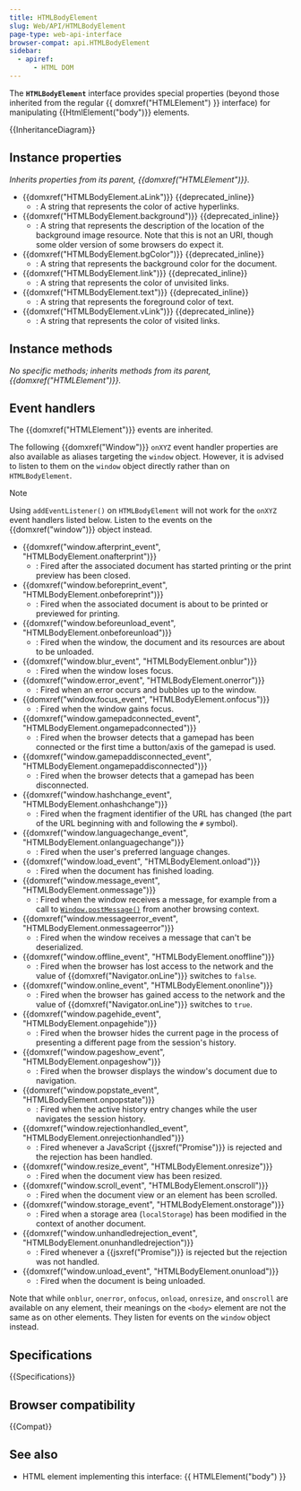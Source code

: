 ```yaml
---
title: HTMLBodyElement
slug: Web/API/HTMLBodyElement
page-type: web-api-interface
browser-compat: api.HTMLBodyElement
sidebar:
  - apiref:
      - HTML DOM
---
```


The **`HTMLBodyElement`** interface provides special properties (beyond those inherited from the regular {{ domxref("HTMLElement") }} interface) for manipulating {{HtmlElement("body")}} elements.

{{InheritanceDiagram}}

## Instance properties

_Inherits properties from its parent, {{domxref("HTMLElement")}}._

- {{domxref("HTMLBodyElement.aLink")}} {{deprecated_inline}}
  - : A string that represents the color of active hyperlinks.
- {{domxref("HTMLBodyElement.background")}} {{deprecated_inline}}
  - : A string that represents the description of the location of the background image resource. Note that this is not an URI, though some older version of some browsers do expect it.
- {{domxref("HTMLBodyElement.bgColor")}} {{deprecated_inline}}
  - : A string that represents the background color for the document.
- {{domxref("HTMLBodyElement.link")}} {{deprecated_inline}}
  - : A string that represents the color of unvisited links.
- {{domxref("HTMLBodyElement.text")}} {{deprecated_inline}}
  - : A string that represents the foreground color of text.
- {{domxref("HTMLBodyElement.vLink")}} {{deprecated_inline}}
  - : A string that represents the color of visited links.

## Instance methods

_No specific methods; inherits methods from its parent, {{domxref("HTMLElement")}}._

## Event handlers

The {{domxref("HTMLElement")}} events are inherited.

The following {{domxref("Window")}} `onXYZ` event handler properties are also available as aliases targeting the `window` object. However, it is advised to listen to them on the `window` object directly rather than on `HTMLBodyElement`.

> [!NOTE]
> Using `addEventListener()` on `HTMLBodyElement` will not work for the `onXYZ` event handlers listed below. Listen to the events on the {{domxref("window")}} object instead.

- {{domxref("window.afterprint_event", "HTMLBodyElement.onafterprint")}}
  - : Fired after the associated document has started printing or the print preview has been closed.
- {{domxref("window.beforeprint_event", "HTMLBodyElement.onbeforeprint")}}
  - : Fired when the associated document is about to be printed or previewed for printing.
- {{domxref("window.beforeunload_event", "HTMLBodyElement.onbeforeunload")}}
  - : Fired when the window, the document and its resources are about to be unloaded.
- {{domxref("window.blur_event", "HTMLBodyElement.onblur")}}
  - : Fired when the window loses focus.
- {{domxref("window.error_event", "HTMLBodyElement.onerror")}}
  - : Fired when an error occurs and bubbles up to the window.
- {{domxref("window.focus_event", "HTMLBodyElement.onfocus")}}
  - : Fired when the window gains focus.
- {{domxref("window.gamepadconnected_event", "HTMLBodyElement.ongamepadconnected")}}
  - : Fired when the browser detects that a gamepad has been connected or the first time a button/axis of the gamepad is used.
- {{domxref("window.gamepaddisconnected_event", "HTMLBodyElement.ongamepaddisconnected")}}
  - : Fired when the browser detects that a gamepad has been disconnected.
- {{domxref("window.hashchange_event", "HTMLBodyElement.onhashchange")}}
  - : Fired when the fragment identifier of the URL has changed (the part of the URL beginning with and following the `#` symbol).
- {{domxref("window.languagechange_event", "HTMLBodyElement.onlanguagechange")}}
  - : Fired when the user's preferred language changes.
- {{domxref("window.load_event", "HTMLBodyElement.onload")}}
  - : Fired when the document has finished loading.
- {{domxref("window.message_event", "HTMLBodyElement.onmessage")}}
  - : Fired when the window receives a message, for example from a call to [`Window.postMessage()`](/en-US/docs/Web/API/Window/postMessage) from another browsing context.
- {{domxref("window.messageerror_event", "HTMLBodyElement.onmessageerror")}}
  - : Fired when the window receives a message that can't be deserialized.
- {{domxref("window.offline_event", "HTMLBodyElement.onoffline")}}
  - : Fired when the browser has lost access to the network and the value of {{domxref("Navigator.onLine")}} switches to `false`.
- {{domxref("window.online_event", "HTMLBodyElement.ononline")}}
  - : Fired when the browser has gained access to the network and the value of {{domxref("Navigator.onLine")}} switches to `true`.
- {{domxref("window.pagehide_event", "HTMLBodyElement.onpagehide")}}
  - : Fired when the browser hides the current page in the process of presenting a different page from the session's history.
- {{domxref("window.pageshow_event", "HTMLBodyElement.onpageshow")}}
  - : Fired when the browser displays the window's document due to navigation.
- {{domxref("window.popstate_event", "HTMLBodyElement.onpopstate")}}
  - : Fired when the active history entry changes while the user navigates the session history.
- {{domxref("window.rejectionhandled_event", "HTMLBodyElement.onrejectionhandled")}}
  - : Fired whenever a JavaScript {{jsxref("Promise")}} is rejected and the rejection has been handled.
- {{domxref("window.resize_event", "HTMLBodyElement.onresize")}}
  - : Fired when the document view has been resized.
- {{domxref("window.scroll_event", "HTMLBodyElement.onscroll")}}
  - : Fired when the document view or an element has been scrolled.
- {{domxref("window.storage_event", "HTMLBodyElement.onstorage")}}
  - : Fired when a storage area (`localStorage`) has been modified in the context of another document.
- {{domxref("window.unhandledrejection_event", "HTMLBodyElement.onunhandledrejection")}}
  - : Fired whenever a {{jsxref("Promise")}} is rejected but the rejection was not handled.
- {{domxref("window.unload_event", "HTMLBodyElement.onunload")}}
  - : Fired when the document is being unloaded.

Note that while `onblur`, `onerror`, `onfocus`, `onload`, `onresize`, and `onscroll` are available on any element, their meanings on the `<body>` element are not the same as on other elements. They listen for events on the `window` object instead.

## Specifications

{{Specifications}}

## Browser compatibility

{{Compat}}

## See also

- HTML element implementing this interface: {{ HTMLElement("body") }}
